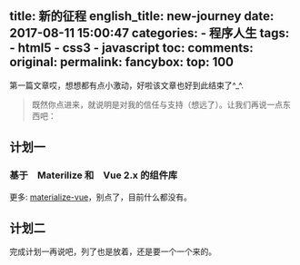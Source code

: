 title: 新的征程
english_title: new-journey
date: 2017-08-11 15:00:47
categories:
    - 程序人生
tags:
    - html5
    - css3
    - javascript
toc:
comments:
original:
permalink:
fancybox:
top: 100
---
第一篇文章哎，想想都有点小激动，好啦该文章也好到此结束了^_^.

<!-- more -->

> 既然你点进来，就说明是对我的信任与支持（想远了）。让我们再说一点东西吧：

## 计划一

### 基于　Materilize 和　Vue 2.x 的组件库

更多: [materialize-vue](https://github.com/vue-materialize/materialize-vue)，别点了，目前什么都没有。


## 计划二

完成计划一再说吧，列了也是放着，还是要一个一个来的。